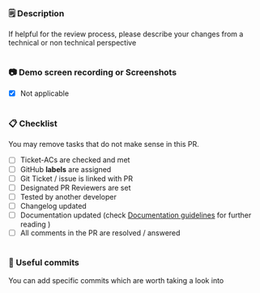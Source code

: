 ### 🗒 Description

If helpful for the review process, please describe your changes from a technical or non technical perspective


#
### 📷 Demo screen recording or Screenshots

- [x] Not applicable

# 
### 📋 Checklist

You may remove tasks that do not make sense in this PR.

- [ ] Ticket-ACs are checked and met
- [ ] GitHub **labels** are assigned
- [ ] Git Ticket / issue  is linked with PR
- [ ] Designated PR Reviewers are set
- [ ] Tested by another developer
- [ ] Changelog updated
- [ ] Documentation updated (check [Documentation guidelines](../doc/guidelines/doc_guidelines.md) for further reading )
- [ ] All comments in the PR are resolved / answered
#
### 🔦 Useful commits

You can add specific commits which are worth taking a look into

